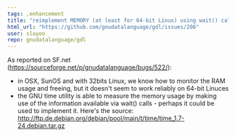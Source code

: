 ```yaml
---
tags: ,enhancement
title: "reimplement MEMORY (at least for 64-bit Linux) using wait() calls"
html_url: "https://github.com/gnudatalanguage/gdl/issues/206"
user: slayoo
repo: gnudatalanguage/gdl
---
```


As reported on SF.net (https://sourceforge.net/p/gnudatalanguage/bugs/522/):

- in OSX, SunOS and with 32bits Linux, we know how to monitor the RAM usage and freeing, but it doesn't seem to work reliably on 64-bit Linuces
- the GNU time utility is able to measure the memory usage by making use of the information available via wait() calls - perhaps it could be used to implement it. Here's the source: http://ftp.de.debian.org/debian/pool/main/t/time/time_1.7-24.debian.tar.gz